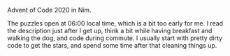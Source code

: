 
Advent of Code 2020 in Nim.

The puzzles open at 06:00 local time, which is a bit too early for me. I read
the description just after I get up, think a bit while having breakfast and
walking the dog, and code during commute. I usually start with pretty dirty
code to get the stars, and spend some time after that cleaning things up.
